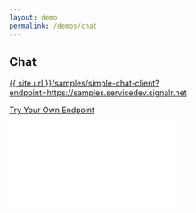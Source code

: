 ```yaml
---
layout: demo
permalink: /demos/chat
---
```


## Chat
<a href="{{ site.url }}/samples/simple-chat-client?endpoint=https://samples.servicedev.signalr.net" target="_blank">{{ site.url }}/samples/simple-chat-client?endpoint=https://samples.servicedev.signalr.net</a>

<a href="{{ site.url }}/samples/simple-chat-client" target="_blank" class="text-info">Try Your Own Endpoint</a>

<iframe src="{{ site.baseurl }}/samples/simple-chat-client?endpoint=https://samples.servicedev.signalr.net" scrolling="no" class="iframe-class" frameborder="0"></iframe>